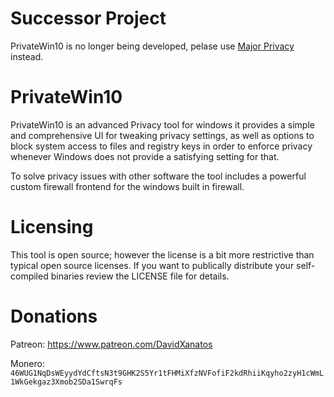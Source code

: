 # Successor Project
PrivateWin10 is no longer being developed, pelase use [Major Privacy](https://github.com/xanasoft/MajorPrivacy/) instead.


# PrivateWin10
PrivateWin10 is an advanced Privacy tool for windows it provides a simple and comprehensive UI for tweaking privacy settings, as well as options to block system access to files and registry keys in order to enforce privacy whenever Windows does not provide a satisfying setting for that.

To solve privacy issues with other software the tool includes a powerful custom firewall frontend for the windows built in firewall.

# Licensing 
This tool is open source; however the license is a bit more restrictive than typical open source licenses. If you want to publically distribute your self-compiled binaries review the LICENSE file for details.


# Donations
Patreon: https://www.patreon.com/DavidXanatos

Monero: `46WUG1NqDsWEyydYdCftsN3t9GHK2S5Yr1tFHMiXfzNVFofiF2kdRhiiKqyho2zyH1cWmL1WkGekgaz3Xmob2SDa1SwrqFs`
